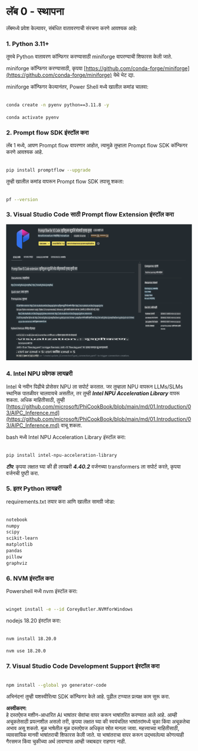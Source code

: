 # **लॅब 0 - स्थापना**

लॅबमध्ये प्रवेश केल्यावर, संबंधित वातावरणाची संरचना करणे आवश्यक आहे:

### **1. Python 3.11+**

तुमचे Python वातावरण कॉन्फिगर करण्यासाठी miniforge वापरण्याची शिफारस केली जाते.

miniforge कॉन्फिगर करण्यासाठी, कृपया [https://github.com/conda-forge/miniforge](https://github.com/conda-forge/miniforge) येथे भेट द्या.

miniforge कॉन्फिगर केल्यानंतर, Power Shell मध्ये खालील कमांड चालवा:

```bash

conda create -n pyenv python==3.11.8 -y

conda activate pyenv

```

### **2. Prompt flow SDK इंस्टॉल करा**

लॅब 1 मध्ये, आपण Prompt flow वापरणार आहोत, त्यामुळे तुम्हाला Prompt flow SDK कॉन्फिगर करणे आवश्यक आहे.

```bash

pip install promptflow --upgrade

```

तुम्ही खालील कमांड वापरून Prompt flow SDK तपासू शकता:

```bash

pf --version

```

### **3. Visual Studio Code साठी Prompt flow Extension इंस्टॉल करा**

![pf](../../../../../../../../../translated_images/pf_ext.fa065f22e1ee3e67157662d8be5241f346ddd83744045e3406d92b570e8d8b36.mr.png)

### **4. Intel NPU प्रवेगक लायब्ररी**

Intel चे नवीन पिढीचे प्रोसेसर NPU ला सपोर्ट करतात. जर तुम्हाला NPU वापरून LLMs/SLMs स्थानिक पातळीवर चालवायचे असतील, तर तुम्ही ***Intel NPU Acceleration Library*** वापरू शकता. अधिक माहितीसाठी, तुम्ही [https://github.com/microsoft/PhiCookBook/blob/main/md/01.Introduction/03/AIPC_Inference.md](https://github.com/microsoft/PhiCookBook/blob/main/md/01.Introduction/03/AIPC_Inference.md) वाचू शकता.

bash मध्ये Intel NPU Acceleration Library इंस्टॉल करा:

```bash

pip install intel-npu-acceleration-library

```

***टीप***: कृपया लक्षात घ्या की ही लायब्ररी ***4.40.2*** वर्जनच्या transformers ला सपोर्ट करते, कृपया वर्जनची पुष्टी करा.

### **5. इतर Python लायब्ररी**

requirements.txt तयार करा आणि खालील सामग्री जोडा:

```txt

notebook
numpy 
scipy 
scikit-learn 
matplotlib 
pandas 
pillow 
graphviz

```

### **6. NVM इंस्टॉल करा**

Powershell मध्ये nvm इंस्टॉल करा:

```bash

winget install -e --id CoreyButler.NVMforWindows

```

nodejs 18.20 इंस्टॉल करा:

```bash

nvm install 18.20.0

nvm use 18.20.0

```

### **7. Visual Studio Code Development Support इंस्टॉल करा**

```bash

npm install --global yo generator-code

```

अभिनंदन! तुम्ही यशस्वीरित्या SDK कॉन्फिगर केले आहे. पुढील टप्प्यात प्रत्यक्ष काम सुरू करा.

**अस्वीकरण**:  
हे दस्तऐवज मशीन-आधारित AI भाषांतर सेवांचा वापर करून भाषांतरित करण्यात आले आहे. आम्ही अचूकतेसाठी प्रयत्नशील असलो तरी, कृपया लक्षात घ्या की स्वयंचलित भाषांतरांमध्ये चुका किंवा अचूकतेचा अभाव असू शकतो. मूळ भाषेतील मूळ दस्तऐवज अधिकृत स्रोत मानला जावा. महत्त्वाच्या माहितीसाठी, व्यावसायिक मानवी भाषांतराची शिफारस केली जाते. या भाषांतराचा वापर करून उद्भवलेल्या कोणत्याही गैरसमज किंवा चुकीच्या अर्थ लावण्यास आम्ही जबाबदार राहणार नाही.